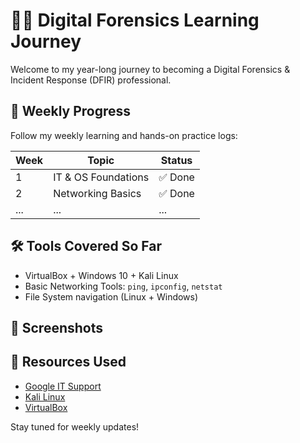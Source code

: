 # 🕵️‍♂️ Digital Forensics Learning Journey

Welcome to my year-long journey to becoming a Digital Forensics & Incident Response (DFIR) professional.

## 📅 Weekly Progress
Follow my weekly learning and hands-on practice logs:

| Week | Topic | Status |
|------|---------------------------|--------|
| 1 | IT & OS Foundations | ✅ Done |
| 2 | Networking Basics | ✅ Done |
| ... | ... | ... |

## 🛠️ Tools Covered So Far
- VirtualBox + Windows 10 + Kali Linux
- Basic Networking Tools: `ping`, `ipconfig`, `netstat`
- File System navigation (Linux + Windows)
  
## 📸 Screenshots

## 🔗 Resources Used
- [Google IT Support](https://coursera.org/professional-certificates/google-it-support)
- [Kali Linux](https://www.kali.org/)
- [VirtualBox](https://www.virtualbox.org)

Stay tuned for weekly updates!
